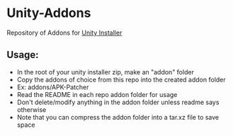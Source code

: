 # Unity-Addons
Repository of Addons for [Unity Installer](https://github.com/Zackptg5/Unity)

## Usage:
* In the root of your unity installer zip, make an "addon" folder
* Copy the addons of choice from this repo into the created addon folder
* Ex: addons/APK-Patcher
* Read the README in each repo addon folder for usage
* Don't delete/modify anything in the addon folder unless readme says otherwise
* Note that you can compress the addon folder into a tar.xz file to save space